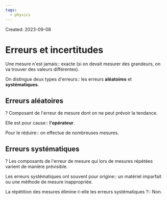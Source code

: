 ```yaml
---
tags:
  - physics
---
```

Created: 2023-09-08

# Erreurs et incertitudes
Une mesure n'est jamais:: exacte (si on devait mesurer des grandeurs, on va trouver des valeurs différentes).
<!--SR:!2023-09-26,8,230-->

On distingue deux types d'erreurs:: les erreurs **aléatoires** et **systématiques**.
<!--SR:!2023-09-24,10,250-->

## Erreurs aléatoires
?
Composant de l'erreur de mesure dont on ne peut prévoir la tendance.
<!--SR:!2023-09-23,5,210-->

Elle est pour cause:: **l'opérateur**. 
<!--SR:!2023-09-23,9,250-->

Pour le réduire:: on effectue de nombreuses mesures.
<!--SR:!2023-09-22,8,250-->

## Erreurs systématiques
?
Les composants de l'erreur de mesure qui lors de mesures répétées varient de manière prévisible.
<!--SR:!2023-09-20,6,246-->

Les erreurs systématiques ont souvent pour origine:: un matériel imparfait ou une méthode de mesure inappropriée.
<!--SR:!2023-09-21,5,230-->

La répétition des mesures élimine-t-elle les erreurs systématiques ?:: Non.
<!--SR:!2023-09-21,6,227-->

